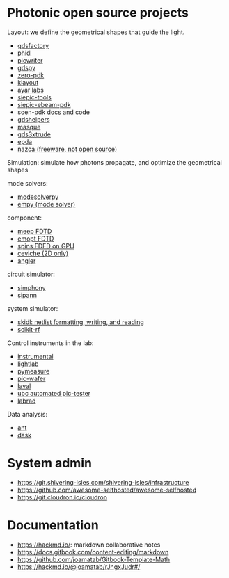 # Photonic open source projects

Layout: we define the geometrical shapes that guide the light.

- [gdsfactory](https://github.com/PsiQ/gdsfactory)
- [phidl](https://github.com/amccaugh/phidl)
- [picwriter](https://github.com/DerekK88/PICwriter)
- [gdspy](https://github.com/heitzmann/gdspy)
- [zero-pdk](https://github.com/lightwave-lab/zeropdk)
- [klayout](https://github.com/KLayout/klayout)
- [ayar labs](https://github.com/AyarLabs/ACG)
- [siepic-tools](https://github.com/lukasc-ubc/SiEPIC-Tools)
- [siepic-ebeam-pdk](https://github.com/lukasc-ubc/SiEPIC_EBeam_PDK)
- soen-pdk [docs](https://pages.nist.gov/SOEN-PDK/) and [code](https://github.com/usnistgov/SOEN-PDK)
- [gdshelpers](https://github.com/HelgeGehring/gdshelpers)
- [masque](https://mpxd.net/code/jan/masque)
- [gds3xtrude](https://codeberg.org/tok)
- [epda](https://openepda.org/openepda_data_format.html)
- [nazca (freeware, not open source)](https://nazca-design.org/download/)

Simulation: simulate how photons propagate, and optimize the geometrical shapes

  mode solvers:
  - [modesolverpy](https://github.com/joamatab/modesolverpy)
  - [empy (mode solver)](https://github.com/lbolla/EMpy)

  component:
  - [meep FDTD](https://github.com/NanoComp/meep)
  - [emopt FDTD](https://github.com/anstmichaels/emopt)
  - [spins FDFD on GPU](https://github.com/stanfordnqp/spins-b)
  - [ceviche (2D only)](https://github.com/twhughes/ceviche)
  - [angler](https://github.com/fancompute/angler/)
  
  circuit simulator:
  - [simphony](https://github.com/BYUCamachoLab/simphony)
  - [sipann](https://github.com/contagon/SiPANN)


  system simulator:
  - [skidl: netlist formatting, writing, and reading](https://xesscorp.github.io/skidl/docs/_site/)
  - [scikit-rf](https://scikit-rf.readthedocs.io/en/latest/)

Control instruments in the lab:

- [instrumental](https://github.com/mabuchilab/Instrumental)
- [lightlab](https://github.com/lightwave-lab/lightlab)
- [pymeasure](https://github.com/ralph-group/pymeasure)
- [pic-wafer](https://github.com/DerekK88/PIC_WaferProbeSystem)
- [laval](https://github.com/Simon-Belanger/ULPythonLab)
- [ubc automated pic-tester](https://github.com/lukasc-ubc/pyOptomip)
- [labrad](https://github.com/labrad/pylabrad)

Data analysis:

- [ant](https://github.com/jaspreetj/manufacturing-variability-analysis-tool/tree/master/ANT_data_march_2019)
- [dask](https://docs.dask.org/en/latest/)

# System admin

- https://git.shivering-isles.com/shivering-isles/infrastructure
- https://github.com/awesome-selfhosted/awesome-selfhosted
- https://git.cloudron.io/cloudron

# Documentation

- https://hackmd.io/: markdown collaborative notes
- https://docs.gitbook.com/content-editing/markdown
- https://github.com/joamatab/Gitbook-Template-Math
- https://hackmd.io/@joamatab/rJngxJudr#/
